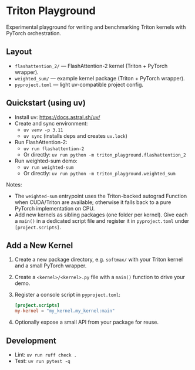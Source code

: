 # Triton Playground

Experimental playground for writing and benchmarking Triton kernels with PyTorch orchestration.

## Layout

- `flashattention_2/` — FlashAttention-2 kernel (Triton + PyTorch wrapper).
- `weighted_sum/` — example kernel package (Triton + PyTorch wrapper).
- `pyproject.toml` — light uv-compatible project config.

## Quickstart (using uv)

- Install uv: https://docs.astral.sh/uv/
- Create and sync environment:
  - `uv venv -p 3.11`
  - `uv sync`  (installs deps and creates `uv.lock`)
- Run FlashAttention-2:
  - `uv run flashattention-2`
  - Or directly: `uv run python -m triton_playground.flashattention_2`
- Run weighted-sum demo:
  - `uv run weighted-sum`
  - Or directly: `uv run python -m triton_playground.weighted_sum`


Notes:
- The `weighted-sum` entrypoint uses the Triton-backed autograd Function when CUDA/Triton are available; otherwise it falls back to a pure PyTorch implementation on CPU.
- Add new kernels as sibling packages (one folder per kernel). Give each a `main()` in a dedicated script file and register it in `pyproject.toml` under `[project.scripts]`.

## Add a New Kernel

1. Create a new package directory, e.g. `softmax/` with your Triton kernel and a small PyTorch wrapper.
2. Create a `<kernel>/<kernel>.py` file with a `main()` function to drive your demo.
3. Register a console script in `pyproject.toml`:
   
   ```toml
   [project.scripts]
   my-kernel = "my_kernel.my_kernel:main"
   ```
4. Optionally expose a small API from your package for reuse.

## Development

- Lint: `uv run ruff check .`
- Test: `uv run pytest -q`
